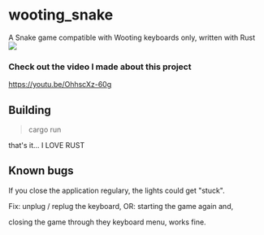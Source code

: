 # wooting_snake
A Snake game compatible with Wooting keyboards only, written with Rust
![](about/snake_wooting_preview.gif)

### Check out the video I made about this project
https://youtu.be/OhhscXz-60g

## Building
> cargo run

that's it... I LOVE RUST

## Known bugs
If you close the application regulary, the lights could get "stuck".

Fix: unplug / replug the keyboard, OR: starting the game again and,

closing the game through they keyboard menu, works fine.
